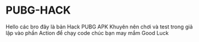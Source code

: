 # PUBG-HACK
Hello các bro
đây là bản Hack PUBG APK
Khuyên nên chơi và test trong giả lập
vào phần Action để chạy code
chúc bạn may mắm Good Luck
